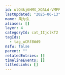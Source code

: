 ```yaml
---
id: ulQ4kj6HMX_XQALd-VMPF
lastUpdated: "2025-06-13"
name: 禹为虫
aliases: []
layer: 4
categoryId: cat_IIjclkT2
tagIds:
  - tag_uCRf8Wd9
nsfw: false
parent: ""
relatedEntries: []
timelineEvents: []
titledLinks: []
---
```


